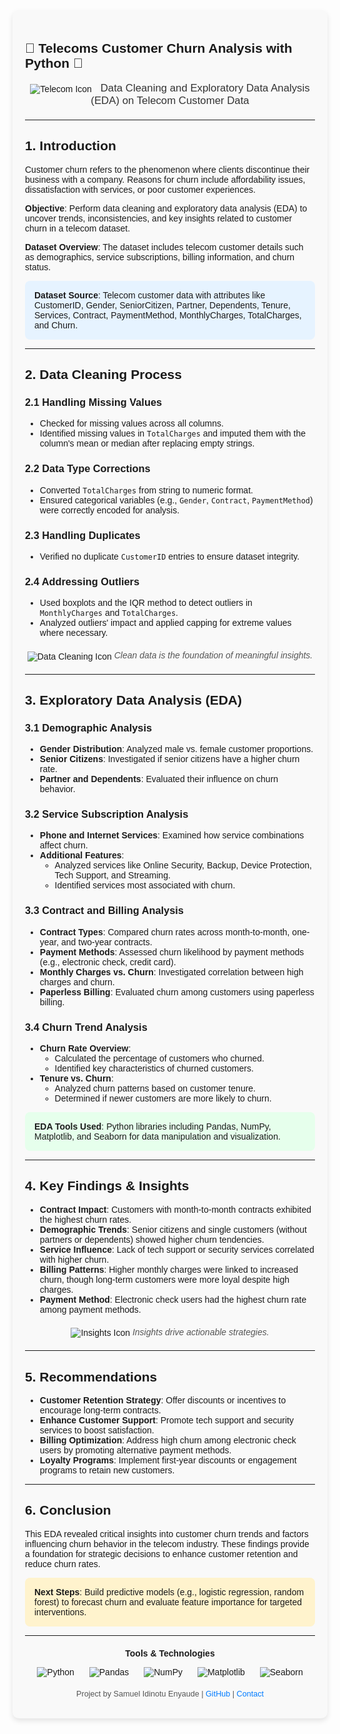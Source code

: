 <div style="font-family: Arial, sans-serif; max-width: 800px; margin: 0 auto; padding: 20px; background-color: #f9f9f9; border-radius: 10px; box-shadow: 0 4px 8px rgba(0,0,0,0.1);">
  
## 🔹 Telecoms Customer Churn Analysis with Python 🔹

<div style="text-align: center; margin-bottom: 20px;">
  <img src="https://img.icons8.com/color/48/000000/telecom.png" alt="Telecom Icon" style="vertical-align: middle; margin-right: 10px;">
  <span style="font-size: 1.2em; color: #333;">Data Cleaning and Exploratory Data Analysis (EDA) on Telecom Customer Data</span>
</div>

---

## 1. Introduction

Customer churn refers to the phenomenon where clients discontinue their business with a company. Reasons for churn include affordability issues, dissatisfaction with services, or poor customer experiences.

**Objective**: Perform data cleaning and exploratory data analysis (EDA) to uncover trends, inconsistencies, and key insights related to customer churn in a telecom dataset.

**Dataset Overview**: The dataset includes telecom customer details such as demographics, service subscriptions, billing information, and churn status.

<div style="background-color: #e6f3ff; padding: 15px; border-radius: 8px; margin: 10px 0;">
  <strong>Dataset Source</strong>: Telecom customer data with attributes like CustomerID, Gender, SeniorCitizen, Partner, Dependents, Tenure, Services, Contract, PaymentMethod, MonthlyCharges, TotalCharges, and Churn.
</div>

---

## 2. Data Cleaning Process

### 2.1 Handling Missing Values
- Checked for missing values across all columns.
- Identified missing values in `TotalCharges` and imputed them with the column's mean or median after replacing empty strings.
  
### 2.2 Data Type Corrections
- Converted `TotalCharges` from string to numeric format.
- Ensured categorical variables (e.g., `Gender`, `Contract`, `PaymentMethod`) were correctly encoded for analysis.

### 2.3 Handling Duplicates
- Verified no duplicate `CustomerID` entries to ensure dataset integrity.

### 2.4 Addressing Outliers
- Used boxplots and the IQR method to detect outliers in `MonthlyCharges` and `TotalCharges`.
- Analyzed outliers' impact and applied capping for extreme values where necessary.

<div style="text-align: center; margin: 20px 0;">
  <img src="https://img.icons8.com/ios-filled/50/000000/data-cleaning.png" alt="Data Cleaning Icon" style="vertical-align: middle;">
  <span style="font-style: italic; color: #555;">Clean data is the foundation of meaningful insights.</span>
</div>

---

## 3. Exploratory Data Analysis (EDA)

### 3.1 Demographic Analysis
- **Gender Distribution**: Analyzed male vs. female customer proportions.
- **Senior Citizens**: Investigated if senior citizens have a higher churn rate.
- **Partner and Dependents**: Evaluated their influence on churn behavior.

### 3.2 Service Subscription Analysis
- **Phone and Internet Services**: Examined how service combinations affect churn.
- **Additional Features**:
  - Analyzed services like Online Security, Backup, Device Protection, Tech Support, and Streaming.
  - Identified services most associated with churn.

### 3.3 Contract and Billing Analysis
- **Contract Types**: Compared churn rates across month-to-month, one-year, and two-year contracts.
- **Payment Methods**: Assessed churn likelihood by payment methods (e.g., electronic check, credit card).
- **Monthly Charges vs. Churn**: Investigated correlation between high charges and churn.
- **Paperless Billing**: Evaluated churn among customers using paperless billing.

### 3.4 Churn Trend Analysis
- **Churn Rate Overview**:
  - Calculated the percentage of customers who churned.
  - Identified key characteristics of churned customers.
- **Tenure vs. Churn**:
  - Analyzed churn patterns based on customer tenure.
  - Determined if newer customers are more likely to churn.

<div style="background-color: #e6ffec; padding: 15px; border-radius: 8px; margin: 10px 0;">
  <strong>EDA Tools Used</strong>: Python libraries including Pandas, NumPy, Matplotlib, and Seaborn for data manipulation and visualization.
</div>

---

## 4. Key Findings & Insights

- **Contract Impact**: Customers with month-to-month contracts exhibited the highest churn rates.
- **Demographic Trends**: Senior citizens and single customers (without partners or dependents) showed higher churn tendencies.
- **Service Influence**: Lack of tech support or security services correlated with higher churn.
- **Billing Patterns**: Higher monthly charges were linked to increased churn, though long-term customers were more loyal despite high charges.
- **Payment Method**: Electronic check users had the highest churn rate among payment methods.

<div style="text-align: center; margin: 20px 0;">
  <img src="https://img.icons8.com/color/48/000000/light-bulb.png" alt="Insights Icon" style="vertical-align: middle;">
  <span style="font-style: italic; color: #555;">Insights drive actionable strategies.</span>
</div>

---

## 5. Recommendations

- **Customer Retention Strategy**: Offer discounts or incentives to encourage long-term contracts.
- **Enhance Customer Support**: Promote tech support and security services to boost satisfaction.
- **Billing Optimization**: Address high churn among electronic check users by promoting alternative payment methods.
- **Loyalty Programs**: Implement first-year discounts or engagement programs to retain new customers.

---

## 6. Conclusion

This EDA revealed critical insights into customer churn trends and factors influencing churn behavior in the telecom industry. These findings provide a foundation for strategic decisions to enhance customer retention and reduce churn rates.

<div style="background-color: #fff3cd; padding: 15px; border-radius: 8px; margin: 10px 0;">
  <strong>Next Steps</strong>: Build predictive models (e.g., logistic regression, random forest) to forecast churn and evaluate feature importance for targeted interventions.
</div>

---

<div style="text-align: center; margin-top: 20px;">
  <strong>Tools & Technologies</strong>
  <p>
    <img src="https://img.icons8.com/color/48/000000/python.png" alt="Python" style="margin: 0 10px;">
    <img src="https://img.icons8.com/color/48/000000/pandas.png" alt="Pandas" style="margin: 0 10px;">
    <img src="https://img.icons8.com/color/48/000000/numpy.png" alt="NumPy" style="margin: 0 10px;">
    <img src="https://img.icons8.com/ios-filled/50/000000/matplotlib.png" alt="Matplotlib" style="margin: 0 10px;">
    <img src="https://img.icons8.com/color/48/000000/seaborn.png" alt="Seaborn" style="margin: 0 10px;">
  </p>
</div>

<div style="text-align: center; margin-top: 20px; font-size: 0.9em; color: #555;">
  <p>Project by Samuel Idinotu Enyaude | <a href="https://github.com/Enyaude" style="color: #007bff; text-decoration: none;">GitHub</a> | <a href="mailto:your.enyaudesamuel@gmail.com" style="color: #007bff; text-decoration: none;">Contact</a></p>
</div>

</div>
